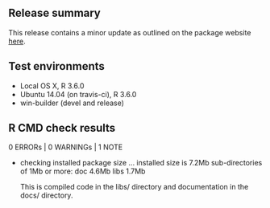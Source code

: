 ## Release summary
This release contains a minor update as outlined on the package 
website [here](https://hesim-dev.github.io/hesim/news/index.html).

## Test environments
* Local OS X, R 3.6.0
* Ubuntu 14.04 (on travis-ci), R 3.6.0
* win-builder (devel and release)

## R CMD check results
0 ERRORs | 0 WARNINGs | 1 NOTE

* checking installed package size ...
    installed size is  7.2Mb
    sub-directories of 1Mb or more:
      doc    4.6Mb
      libs   1.7Mb
      
  This is compiled code in the libs/ directory and documentation in the docs/ directory. 
